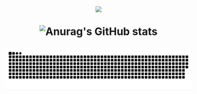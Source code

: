 <h1 align="center">
  <a href="https://git.io/typing-svg">
    <img src="https://readme-typing-svg.herokuapp.com/?lines=Hi,+There!;My+name+is+Thanh.;Welcome+to+my+profile!&center=true&size=27">
  </a>
  <a
</h1>
  
  ![Anurag's GitHub stats](https://github-readme-stats.vercel.app/api?username=thanvanthanh&show_icons=true&theme=radical)
  
  ![snake svg](https://github.com/thanvanthanh/thanvanthanh/blob/main/github-contribution-grid-snake.svg)
